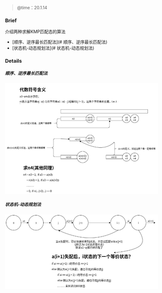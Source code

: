 > @time：20.1.14 



### Brief
介绍两种求解KMP匹配态的算法
* [顺序、逆序最长匹配法](# 顺序、逆序最长匹配法)
* [状态机-动态规划法](# 状态机-动态规划法)



### Details



##### 顺序、逆序最长匹配法

![](./images/KMP-1.jpg)



##### 状态机-动态规划法

![](./images/KMP-2.jpg)